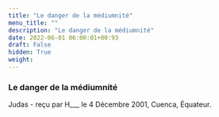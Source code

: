 ```yaml
---
title: "Le danger de la médiumnité"
menu_title: ""
description: "Le danger de la médiumnité"
date: 2022-06-01 06:00:01+00:93
draft: False
hidden: True
weight:
---
```

### Le danger de la médiumnité

Judas - reçu par H___  le 4 Décembre 2001, Cuenca, Équateur.



